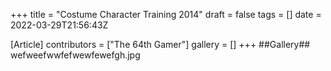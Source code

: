 +++
title = "Costume Character Training 2014"
draft = false
tags = []
date = 2022-03-29T21:56:43Z

[Article]
contributors = ["The 64th Gamer"]
gallery = []
+++
##Gallery##
<gallery>
wefweefwwfefwewfewefgh.jpg
</gallery>